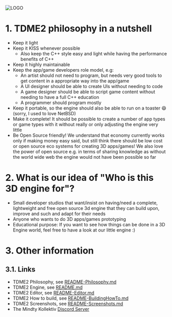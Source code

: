 ![LOGO](https://raw.githubusercontent.com/andreasdr/tdme2/master/resources/github/tdme2-logo.png)

# 1. TDME2 philosophy in a nutshell
- Keep it light
- Keep it KISS whenever possible
    - Also keep the C++ style easy and light while having the performance benefits of C++
- Keep it highly maintainable
- Keep the app/game developers role model, e.g:
    - An artist should not need to program, but needs very good tools to get content in a appropriate way into the app/game
    - A UI designer should be able to create UIs without needing to code
    - A game designer should be able to script game content without needing to have a full C++ education
    - A programmer should program mostly
- Keep it portable, so the engine should also be able to run on a toaster :smile: (sorry, I used to love NetBSD)
- Make it complete! It should be possible to create a number of app types or game types with it without really or only adjusting the engine very little
- Be Open Source friendly! We understand that economy currently works only if making money easy said, but still think there should be low cost or open source eco systems for creating 3D apps/games! We also love the power of open source e.g. in terms of sharing knowledge as without the world wide web the engine would not have been possible so far

# 2. What is our idea of "Who is this 3D engine for"?
- Small developer studios that want/insist on having/need a complete, lightweight and free open source 3d engine that they can build upon, improve and such and adapt for their needs
- Anyone who wants to do 3D apps/games prototyping
- Educational purpose: If you want to see how things can be done in a 3D Engine world, feel free to have a look at our little engine :)

# 3. Other information
## 3.1. Links
- TDME2 Philosophy, see [README-Philosophy.md](./README-Philosophy.md)
- TDME2 Engine, see [README.md](./README.md)
- TDME2 Editor, see [README-Editor.md](./README-Editor.md)
- TDME2 How to build, see [README-BuildingHowTo.md](./README-BuildingHowTo.md)
- TDME2 Screenshots, see [README-Screenshots.md](./README-Screenshots.md)
- The Mindty Kollektiv [Discord Server](https://discord.gg/tMqrmcp23Q)
